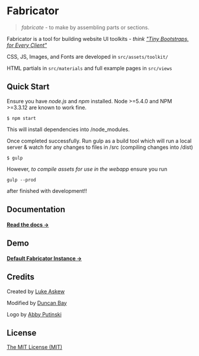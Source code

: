 # Fabricator

> _fabricate_ - to make by assembling parts or sections.

Fabricator is a tool for building website UI toolkits - _think ["Tiny Bootstraps, for Every Client"](http://daverupert.com/2013/04/responsive-deliverables/#tiny-bootstraps-for-every-client)_

CSS, JS, Images, and Fonts are developed in `src/assets/toolkit/`

HTML partials in `src/materials` and full example pages in `src/views`


## Quick Start

Ensure you have *node.js* and *npm* installed. Node >=5.4.0 and NPM >=3.3.12 are known to work fine.

```shell
$ npm start
```

This will install dependencies into /node_modules. 

Once completed successfully. Run gulp as a build tool which will run a local server & watch for any changes to files in /src (compiling changes into /dist)

```shell
$ gulp 
```

However, *to compile assets for use in the webapp* ensure you run 
```shell
gulp --prod
``` 
after finished with development!!


## Documentation

#### [Read the docs →](http://fbrctr.github.io/docs)

## Demo

#### [Default Fabricator Instance →](http://fbrctr.github.io/demo)

## Credits

Created by [Luke Askew](http://twitter.com/lukeaskew)

Modified by [Duncan Bay](http://twitter.com/djtbay)

Logo by [Abby Putinski](https://abbyputinski.com/)

## License

[The MIT License (MIT)](http://opensource.org/licenses/mit-license.php)
